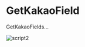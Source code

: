 # GetKakaoField


GetKakaoFields...


![script2](https://cloud.githubusercontent.com/assets/16377085/11927425/c9377b08-a80f-11e5-8e64-d3736ce3aef4.png)
